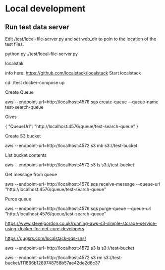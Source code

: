 # Local development

## Run test data server

Edit /test/local-file-server.py and set web_dir to poin to the location of the test files.
   
   python.py ./test/local-file-server.py

localstak

info here: https://github.com/localstack/localstack
Start localstack

   cd ./test
   docker-compose up

Create Queue

   aws --endpoint-url=http://localhost:4576 sqs create-queue --queue-name test-search-queue

Gives

{
    "QueueUrl": "http://localhost:4576/queue/test-search-queue"
}

Create S3 bucket

   aws --endpoint-url=http://localhost:4572  s3 mb s3://test-bucket


List bucket contents

   aws --endpoint-url=http://localhost:4572 s3 ls s3://test-bucket  

Get message from queue

   aws --endpoint-url=http://localhost:4576 sqs receive-message --queue-url "http://localhost:4576/queue/test-search-queue"

Purce queue

   aws --endpoint-url=http://localhost:4576 sqs purge-queue --queue-url "http://localhost:4576/queue/test-search-queue"


https://www.stevejgordon.co.uk/running-aws-s3-simple-storage-service-using-docker-for-net-core-developers

https://gugsrs.com/localstack-sqs-sns/

aws --endpoint-url=http://localhost:4572 s3 ls s3://test-bucket

aws --endpoint-url=http://localhost:4572 s3 rm s3://test-bucket/f11866b1289748758b57ae42de2d6c37